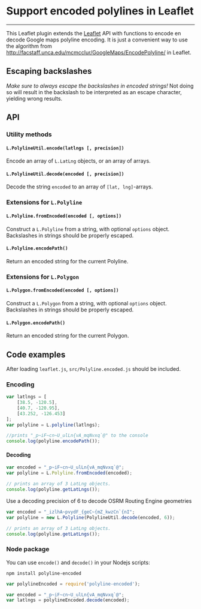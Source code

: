 # Support encoded polylines in Leaflet
--------------------------------------

This Leaflet plugin extends the [Leaflet](https://github.com/CloudMade/Leaflet) API with functions to encode en decode Google maps polyline encoding. It is just a convenient way to use the algorithm from http://facstaff.unca.edu/mcmcclur/GoogleMaps/EncodePolyline/ in Leaflet.

## Escaping backslashes
*Make sure to always escape the backslashes in encoded strings!* Not doing so will result in the backslash to be interpreted as an escape character, yielding wrong results.

## API
### Utility methods

#### `L.PolylineUtil.encode(latlngs [, precision])`
Encode an array of `L.LatLng` objects, or an array of arrays.

#### `L.PolylineUtil.decode(encoded [, precision])`
Decode the string `encoded` to an array of `[lat, lng]`-arrays.

### Extensions for `L.Polyline`

#### `L.Polyline.fromEncoded(encoded [, options])`
Construct a `L.Polyline` from a string, with optional `options` object. Backslashes in strings should be properly escaped.

#### `L.Polyline.encodePath()`
Return an encoded string for the current Polyline.

### Extensions for `L.Polygon`

#### `L.Polygon.fromEncoded(encoded [, options])`
Construct a `L.Polygon` from a string, with optional `options` object. Backslashes in strings should be properly escaped.

#### `L.Polygon.encodePath()`
Return an encoded string for the current Polygon.

## Code examples
After loading ```leaflet.js```, ```src/Polyline.encoded.js``` should be included.

### Encoding

```javascript
var latlngs = [
	[38.5, -120.5],
	[40.7, -120.95],
	[43.252, -126.453]
];
var polyline = L.polyline(latlngs);

//prints "_p~iF~cn~U_ulLn{vA_mqNvxq`@" to the console
console.log(polyline.encodePath());
```

#### Decoding
```javascript
var encoded = "_p~iF~cn~U_ulLn{vA_mqNvxq`@";
var polyline = L.Polyline.fromEncoded(encoded);

// prints an array of 3 LatLng objects.
console.log(polyline.getLatLngs());
```

Use a decoding precision of 6 to decode OSRM Routing Engine geometries
```javascript
var encoded = "_izlhA~pvydF_{geC~{mZ_kwzCn`{nI";
var polyline = new L.Polyline(PolylineUtil.decode(encoded, 6));

// prints an array of 3 LatLng objects.
console.log(polyline.getLatLngs());
```

### Node package
You can use `encode()` and `decode()` in your Nodejs scripts:

`npm install polyline-encoded`

```javascript
var polylineEncoded = require('polyline-encoded');

var encoded = "_p~iF~cn~U_ulLn{vA_mqNvxq`@";
var latlngs = polylineEncoded.decode(encoded);
```
